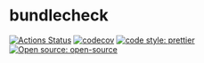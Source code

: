 # bundlecheck

[![Actions Status](https://github.com/Meemaw/bundlecheck/workflows/website/badge.svg)](https://github.com/Meemaw/bundlecheck/actions) [![codecov](https://codecov.io/gh/Meemaw/bundlecheck/branch/master/graph/badge.svg)](https://codecov.io/gh/Meemaw/bundlecheck) [![code style: prettier](https://img.shields.io/badge/code_style-prettier-ff69b4.svg)](https://github.com/prettier/prettier) [![Open source: open-source](https://badges.frapsoft.com/os/v1/open-source.svg?v=103)](https://opensource.org/)
